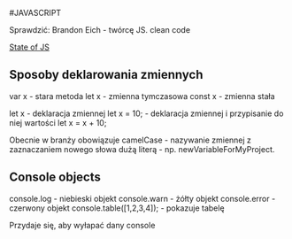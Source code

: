 #JAVASCRIPT

Sprawdzić:
Brandon Eich - twórcę JS.
clean code



[State of JS](www.stateofjs.com)


## Sposoby deklarowania zmiennych

var x - stara metoda
let x - zmienna tymczasowa
const x - zmienna stała

let x - deklaracja zmiennej
let x = 10; - deklaracja zmiennej i przypisanie do niej wartości
let x = x + 10;

Obecnie w branży obowiązuje camelCase - nazywanie zmiennej z zaznaczaniem nowego słowa dużą literą - np. newVariableForMyProject.

## Console objects

console.log - niebieski objekt
console.warn - żółty objekt 
console.error - czerwony objekt
console.table([1,2,3,4]); - pokazuje tabelę

Przydaje się, aby wyłapać dany console

## 



